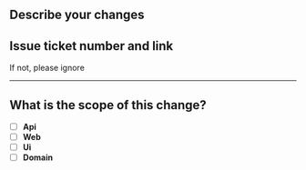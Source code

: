 ## Describe your changes


## Issue ticket number and link

If not, please ignore

---


## What is the scope of this change?

- [ ] **Api**
- [ ] **Web**
- [ ] **Ui**
- [ ] **Domain**
